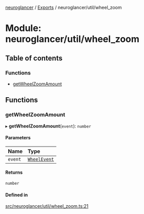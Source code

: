 [neuroglancer](../README.md) / [Exports](../modules.md) / neuroglancer/util/wheel\_zoom

# Module: neuroglancer/util/wheel\_zoom

## Table of contents

### Functions

- [getWheelZoomAmount](neuroglancer_util_wheel_zoom.md#getwheelzoomamount)

## Functions

### getWheelZoomAmount

▸ **getWheelZoomAmount**(`event`): `number`

#### Parameters

| Name | Type |
| :------ | :------ |
| `event` | [`WheelEvent`](main_module._internal_.md#wheelevent) |

#### Returns

`number`

#### Defined in

[src/neuroglancer/util/wheel_zoom.ts:21](https://github.com/ActiveBrainAtlas2/neuroglancer/blob/91617476/src/neuroglancer/util/wheel_zoom.ts#L21)
